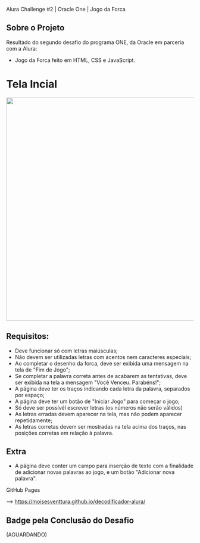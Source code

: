 Alura Challenge #2 | Oracle One | Jogo da Forca

Sobre o Projeto
---
Resultado do segundo desafio do programa ONE, da Oracle em parceria com a Alura:

- Jogo da Forca feito em HTML, CSS e JavaScript.

<p align="center">
      <h1>Tela Incial</h1>
     <img width="600" heigth="600" src="https://user-images.githubusercontent.com/53119511/182502484-45f07927-fa85-4b5a-b42a-6e9164b75d25.JPG">
</p>

Requisitos:
---
- Deve funcionar só com letras maiúsculas;
- Não devem ser utilizadas letras com acentos nem caracteres especiais;
- Ao completar o desenho da forca, deve ser exibida uma mensagem na tela de "Fim de Jogo";
- Se completar a palavra correta antes de acabarem as tentativas, deve ser exibida na tela a mensagem "Você Venceu. Parabéns!";
- A página deve ter os traços indicando cada letra da palavra, separados por espaço;
- A página deve ter um botão de "Iniciar Jogo" para começar o jogo;
- Só deve ser possívél escrever letras (os números não serão válidos)
- As letras erradas devem aparecer na tela, mas não podem aparecer repetidamente;
- As letras corretas devem ser mostradas na tela acima dos traços, nas posições corretas em relação à palavra.

Extra
---
-  A página deve conter um campo para inserção de texto com a finalidade de adicionar novas palavras ao jogo, e um botão "Adicionar nova palavra".

GitHub Pages

--> https://moisesventtura.github.io/decodificador-alura/

Badge pela Conclusão do Desafio
---
(AGUARDANDO)
